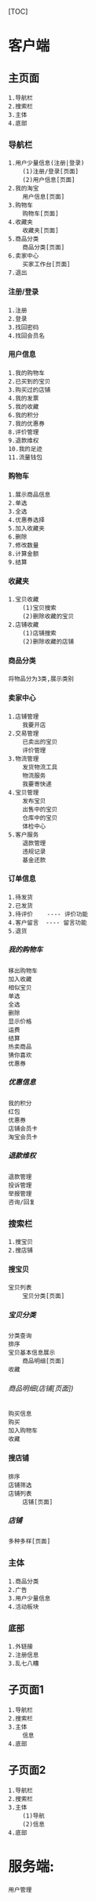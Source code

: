 [TOC]
# 客户端
## 主页面
    1.导航栏
    2.搜索栏
    3.主体
    4.底部

### 导航栏
    1.用户少量信息(注册|登录)
        (1)注册/登录[页面]
        (2)用户信息[页面]
    2.我的淘宝
        用户信息[页面]
    3.购物车
        购物车[页面]
    4.收藏夹
        收藏夹[页面]
    5.商品分类
        商品分类[页面]
    6.卖家中心
        买家工作台[页面]
    7.退出

#### 注册/登录
    1.注册
    2.登录
    3.找回密码
    4.找回会员名

#### 用户信息
    1.我的购物车
    2.已买到的宝贝
    3.购买过的店铺
    4.我的发票
    5.我的收藏
    6.我的积分
    7.我的优惠券
    8.评价管理
    9.退款维权
    10.我的足迹
    11.流量钱包

#### 购物车
    1.展示商品信息
    2.单选
    3.全选
    4.优惠券选择
    5.加入收藏夹
    6.删除
    7.修改数量
    8.计算金额
    9.结算

#### 收藏夹
    1.宝贝收藏
        (1)宝贝搜索
        (2)删除收藏的宝贝
    2.店铺收藏
        (1)店铺搜索
        (2)删除收藏的店铺
    
#### 商品分类
    将物品分为3类,展示类别
#### 卖家中心
    1.店铺管理
        我要开店
    2.交易管理
        已卖出的宝贝
        评价管理
    3.物流管理
        发货物流工具
        物流服务
        我要寄快递
    4.宝贝管理
        发布宝贝
        出售中的宝贝
        仓库中的宝贝
        体检中心
    5.客户服务
        退款管理
        违规记录
        基金还款


#### 订单信息
    1.待发货
    2.已发货
    3.待评价    ---- 评价功能
    4.客户留言  ---- 留言功能
    5.退货  

##### 我的购物车
    移出购物车
    加入收藏
    相似宝贝
    单选
    全选
    删除
    显示价格
    运费
    结算
    热卖商品
    猜你喜欢
    优惠券

##### 优惠信息
    我的积分
    红包
    优惠券
    店铺会员卡
    淘宝会员卡


##### 退款维权
    退款管理
    投诉管理
    举报管理
    咨询/回复

### 搜索栏
    1.搜宝贝
    2.搜店铺

#### 搜宝贝
    宝贝列表
        宝贝分类[页面]

##### 宝贝分类
    分类查询
    排序
    宝贝基本信息展示
        商品明细[页面]
    收藏

###### 商品明细(店铺[页面])
    购买信息
    购买
    加入购物车
    收藏


#### 搜店铺
    排序
    店铺筛选
    店铺列表
        店铺[页面]

##### 店铺
    多种多样[页面]

### 主体
    1.商品分类
    2.广告
    3.用户少量信息
    4.活动板块

### 底部
    1.外链接
    2.注册信息
    3.乱七八糟

## 子页面1
    1.导航栏
    2.搜索栏
    3.主体
        信息
    4.底部 

## 子页面2
    1.导航栏
    2.搜索栏
    3.主体
        (1)导航
        (2)信息
    4.底部

# 服务端:
    用户管理 